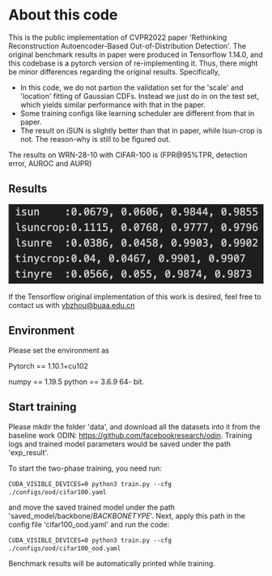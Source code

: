 # About this code
This is the public implementation of CVPR2022 paper 
'Rethinking Reconstruction Autoencoder-Based Out-of-Distribution Detection'. The original benchmark results in paper 
were produced in Tensorflow 1.14.0, and this codebase is a pytorch version of 
re-implementing it. Thus, there might be minor differences regarding the 
original results. Specifically, 

* In this code, we do not partion the validation set for the 'scale' and 'location' fitting of Gaussian CDFs.
Instead we just do in on the test set, which yields similar performance with that in the paper.
* Some training configs like learning scheduler are different from that in paper.
* The result on iSUN is slightly better than that in paper, while lsun-crop is not. The reason-why is still to be figured out. 

The results on WRN-28-10 with CIFAR-100 is (FPR@95%TPR, detection error, AUROC and AUPR)

## Results
![image](https://github.com/SDret/Pytorch-implementation-for-Rethinking-Reconstruction-Autoencoder-Based-Out-of-Distribution-Detection/blob/main/results.png)


If the Tensorflow original implementation of this work is desired, feel free to contact us with ybzhou@buaa.edu.cn
## Environment
Please set the environment as

Pytorch == 1.10.1+cu102 

numpy == 1.19.5 python == 3.6.9 64- bit.


## Start training

Please mkdir the folder 'data', and download all the datasets into it from the baseline work ODIN: https://github.com/facebookresearch/odin. Training logs and trained model parameters would be saved under the path 'exp_result'.

To start the two-phase training, you need run:

```
CUDA_VISIBLE_DEVICES=0 python3 train.py --cfg ./configs/ood/cifar100.yaml
```
and move the saved trained model under the path 'saved_model/backbone/$BACKBONETYPE$'. Next, apply this path in the config file 'cifar100_ood.yaml' and run the code:

```
CUDA_VISIBLE_DEVICES=0 python3 train.py --cfg ./configs/ood/cifar100_ood.yaml
```
Benchmark results will be automatically printed while training.

